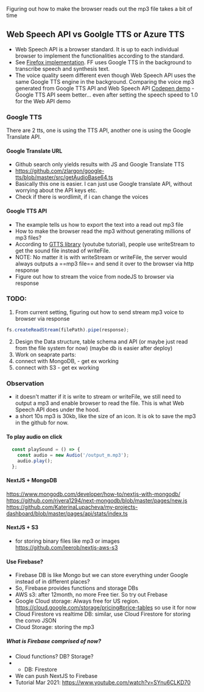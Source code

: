 Figuring out how to make the browser reads out the mp3 file takes a bit of time

## Web Speech API vs Goolgle TTS or Azure TTS
- Web Speech API is a browser standard. It is up to each individual browser to implement the functionalities according to the standard. 
- See [Firefox implementation](https://wiki.mozilla.org/Web_Speech_API_-_Speech_Recognition). FF uses Google TTS in the background to transcribe speech and synthesis text.
- The voice quality seem different even though Web Speech API uses the same Google TTS engine in the background. Comparing the voice mp3 generated from Google TTS API and Web Speech API [Codepen demo](https://codepen.io/sgestrella/pen/QodzgY) - Google TTS API seem better... even after setting the speech speed to 1.0 for the Web API demo

### Google TTS
There are 2 tts, one is using the TTS API, another one is using the Google Translate API.
#### Google Translate URL
- Github search only yields results with JS and Google Translate TTS 
- https://github.com/zlargon/google-tts/blob/master/src/getAudioBase64.ts
- Basically this one is easier. I can just use Google translate API, without worrying about the API keys etc.
- Check if there is wordlimit, if i can change the voices

#### Google TTS API
- The example tells us how to export the text into a read out mp3 file
- How to make the browser read the mp3 without generating millions of mp3 files?
- According to [GTTS library](https://github.com/thiennq/node-gtts/blob/master/index.js) (youtube tutorial), people use writeStream to get the sound file instead of writeFile.
- NOTE: No matter it is with writeStream or writeFile, the server would always outputs a ==mp3 file== and send it over to the browser via http response
- Figure out how to stream the voice from nodeJS to browser via response




### TODO:
1. From current setting, figuring out how to send stream mp3 voice to browser via response
``` js
fs.createReadStream(filePath).pipe(response);
```
2. Design the Data structure, table schema and API (or maybe just read from the file system for now) (maybe db is easier after deploy)
3. Work on seaprate parts: 
4. connect with MongoDB, - get ex working
5. connect with S3 - get ex working



### Observation
- it doesn't matter if it is write to stream or writeFile, we still need to output a mp3 and enable browser to read the file. This is what Web Speech API does under the hood.
- a short 10s mp3 is 30kb, like the size of an icon. It is ok to save the mp3 in the github for now.


#### To play audio on click
``` js
  const playSound = () => {
    const audio = new Audio('/output_m.mp3');
    audio.play();
  };
```

#### NextJS + MongoDB
https://www.mongodb.com/developer/how-to/nextjs-with-mongodb/
https://github.com/rivera1294/next-mongodb/blob/master/pages/new.js
https://github.com/KaterinaLupacheva/my-projects-dashboard/blob/master/pages/api/stats/index.ts

#### NextJS + S3
- for storing binary files like mp3 or images
https://github.com/leerob/nextjs-aws-s3

#### Use Firebase?
- Firebase DB is like Mongo but we can store everything under Google instead of in different places?
- So, Firebase provides functions and storage DBs
- AWS s3: after 12month, no more Free tier. So try out Frebase
- Google Cloud storage: Always free for US region. https://cloud.google.com/storage/pricing#price-tables so use it for now
- Cloud Firestore vs realtime DB: similar, use Cloud Firestore for storing the convo JSON
- Cloud Storage: storing the mp3

##### What is Firebase comprised of now?
- Cloud functions? DB? Storage?
- - DB: Firestore
- We can push NextJS to Firebase 
- Tutorial Mar 2021: https://www.youtube.com/watch?v=SYnu6CLKD70
